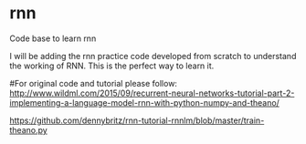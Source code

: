 # rnn
Code base to learn rnn

I will be adding the rnn practice code developed from scratch to understand the working of RNN. This is the perfect way to learn it.

#For original code and tutorial please follow:
http://www.wildml.com/2015/09/recurrent-neural-networks-tutorial-part-2-implementing-a-language-model-rnn-with-python-numpy-and-theano/

https://github.com/dennybritz/rnn-tutorial-rnnlm/blob/master/train-theano.py

